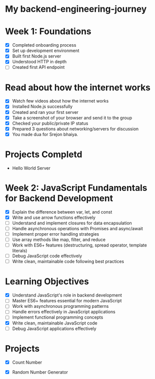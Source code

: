 # My backend-engineering-journey
# Week 1: Foundations
- [x] Completed onboarding process  
- [x] Set up development environment  
- [x] Built first Node.js server  
- [x] Understood HTTP in depth  
- [ ] Created first API endpoint

#  Read about how the internet works
- [x] Watch few videos about how the internet works
- [x] Installed Node.js successfully
- [x] Created and ran your first server
- [x] Take a screenshot of your browser and send it to the group
- [x] Checked your public/private IP status
- [x] Prepared 3 questions about networking/servers for discussion
- [x] You made dua for Srejon bhaiya.

# Projects Completd
- Hello World Server

# Week 2: JavaScript Fundamentals for Backend Development

- [x] Explain the difference between var, let, and const
- [x] Write and use arrow functions effectively
- [ ] Understand and implement closures for data encapsulation
- [ ] Handle asynchronous operations with Promises and async/await
- [ ] Implement proper error handling strategies
- [ ] Use array methods like map, filter, and reduce
- [ ] Work with ES6+ features (destructuring, spread operator, template literals)
- [ ] Debug JavaScript code effectively
- [ ] Write clean, maintainable code following best practices

# Learning Objectives
- [x] Understand JavaScript's role in backend development
- [ ] Master ES6+ features essential for modern JavaScript
- [ ] Work with asynchronous programming patterns
- [ ] Handle errors effectively in JavaScript applications
- [ ] Implement functional programming concepts
- [x] Write clean, maintainable JavaScript code
- [ ] Debug JavaScript applications effectively

# Projects
- [x] Count Number
- [x] Random Number Generator

